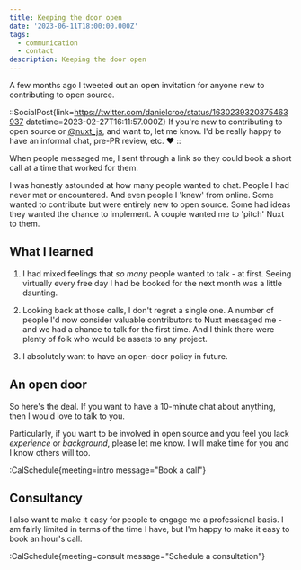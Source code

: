```yaml
---
title: Keeping the door open
date: '2023-06-11T18:00:00.000Z'
tags:
  - communication
  - contact
description: Keeping the door open
---
```


A few months ago I tweeted out an open invitation for anyone new to contributing to open source.

::SocialPost{link=https://twitter.com/danielcroe/status/1630239320375463937 datetime=2023-02-27T16:11:57.000Z}
If you're new to contributing to open source or [@nuxt_js](https://twitter.com/nuxt_js), and want to, let me know. I'd be really happy to have an informal chat, pre-PR review, etc. ❤️
::

When people messaged me, I sent through a link so they could book a short call at a time that worked for them.

I was honestly astounded at how many people wanted to chat. People I had never met or encountered. And even people I 'knew' from online. Some wanted to contribute but were entirely new to open source. Some had ideas they wanted the chance to implement. A couple wanted me to 'pitch' Nuxt to them.

## What I learned

1. I had mixed feelings that _so many_ people wanted to talk - at first. Seeing virtually every free day I had be booked for the next month was a little daunting.

1. Looking back at those calls, I don't regret a single one. A number of people I'd now consider valuable contributors to Nuxt messaged me - and we had a chance to talk for the first time. And I think there were plenty of folk who would be assets to any project.

1. I absolutely want to have an open-door policy in future.

## An open door

<!-- I've thrown [a few thoughts together here](/blog/contributing-to-nuxt) about how to get started with contributing to open source (or Nuxt, in particular). -->

So here's the deal. If you want to have a 10-minute chat about anything, then I would love to talk to you.

Particularly, if you want to be involved in open source and you feel you lack _experience_ or _background_, please let me know. I will make time for you and I know others will too.

:CalSchedule{meeting=intro message="Book a call"}

## Consultancy

I also want to make it easy for people to engage me a professional basis. I am fairly limited in terms of the time I have, but I'm happy to make it easy to book an hour's call.

:CalSchedule{meeting=consult message="Schedule a consultation"}
